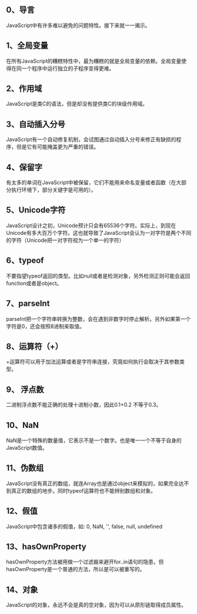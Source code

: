 ## 0、导言

JavaScript中有许多难以避免的问题特性。接下来就一一揭示。

## 1、全局变量

在所有JavaScript的糟糕特性中，最为糟糕的就是全局变量的依赖。全局变量使得在同一个程序中运行独立的子程序变得更难。

## 2、作用域

JavaScript是类C的语法，但是却没有提供类C的块级作用域。

## 3、自动插入分号

JavaScript有一个自动修复机制，会试图通过自动插入分号来修正有缺损的程序，但是它有可能掩盖更为严重的错误。

## 4、保留字

有太多的单词在JavaScript中被保留，它们不能用来命名变量或者函数（在大部分执行环境下，部分关键字是可用的）。

## 5、Unicode字符

JavaScript设计之初，Unicode预计只会有65536个字符。实际上，到现在Unicode有多大百万个字符。这也就导致了JavaScript会认为一对字符是两个不同的字符（Unicode把一对字符视为一个单一的字符）

## 6、typeof

不要指望typeof返回的类型。比如null或者是检测对象，另外检测正则可能会返回function或者是object。

## 7、parseInt

parseInt把一个字符串转换为整数，会在遇到非数字时停止解析。另外如果第一个字符是0，还会按照8进制来取值。

## 8、运算符（+）

+运算符可以用于加法运算或者是字符串连接，究竟如何执行会取决于其参数类型。

## 9、 浮点数

二进制浮点数不能正确的处理十进制小数，因此0.1+0.2 不等于0.3。

## 10、NaN

NaN是一个特殊的数量值，它表示不是一个数字。也是唯一一个不等于自身的JavaScript数值。

## 11、伪数组

JavaScript没有真正的数组，就连Array也是通过object来模拟的，如果完全达不到真正的数组的地步。同时typeof运算符也不能辨别数组和对象。

## 12、假值

JavaScript中包含诸多的假值，如: 0, NaN, '', false, null, undefined

## 13、hasOwnProperty

hasOwnProperty方法被用做一个过滤器来避开for..in语句的隐患，但hasOwnProperty是一个普通的方法，所以是可以被重写的。

## 14、对象

JavaScript的对象，永远不会是真的空对象，因为可以从原形链取得成员属性。

